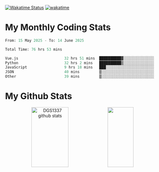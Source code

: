[![Wakatime Status](https://github.com/noopurphalak/noopurphalak/workflows/wakatime-status-update/badge.svg)](https://github.com/noopurphalak/noopurphalak/actions/workflows/main.yml)
[![wakatime](https://wakatime.com/badge/user/80ace140-ef40-4fdd-b8ed-f3be3d2e1aea.svg)](https://wakatime.com/@80ace140-ef40-4fdd-b8ed-f3be3d2e1aea)

# My Monthly Coding Stats

<!--START_SECTION:waka-->

```python
From: 15 May 2025 - To: 14 June 2025

Total Time: 76 hrs 53 mins

Vue.js                     32 hrs 51 mins  ██████████▓░░░░░░░░░░░░░░   42.38 %
Python                     32 hrs 2 mins   ██████████▒░░░░░░░░░░░░░░   41.32 %
JavaScript                 9 hrs 18 mins   ███░░░░░░░░░░░░░░░░░░░░░░   12.01 %
JSON                       40 mins         ▒░░░░░░░░░░░░░░░░░░░░░░░░   00.86 %
Other                      39 mins         ▒░░░░░░░░░░░░░░░░░░░░░░░░   00.84 %
```

<!--END_SECTION:waka-->

# My Github Stats
<div style="text-align: center;">
  <img width="49%" height="195px" src="https://github-readme-stats-sigma-five.vercel.app/api?username=noopurphalak&show_icons=true&count_private=true&hide_border=true&title_color=00FFFF&icon_color=00FFFF&text_color=00FFFF&bg_color=0d1117" alt="DGS1337 github stats" />
  <img width="41%" height="195px" src="https://github-readme-stats-sigma-five.vercel.app/api/top-langs/?username=noopurphalak&layout=compact&hide_border=true&title_color=00FFFF&text_color=00FFFF&bg_color=0d1117" />
</div>
